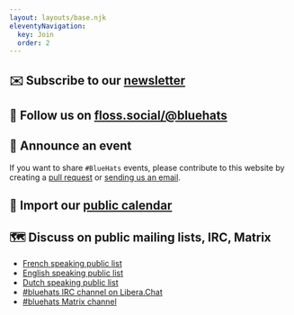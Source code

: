 ```yaml
---
layout: layouts/base.njk
eleventyNavigation:
  key: Join
  order: 2
---
```


## ✉️ Subscribe to our [newsletter](https://bluehats.world/newsletter)

## 🐘 Follow us on [floss.social/@bluehats](https://floss.social/@bluehats)

## 📢 Announce an event

If you want to share `#BlueHats` events, please contribute to this
website by creating a [pull
request](https://github.com/Bluehats/bluehats.world) or [sending us
an email](mailto:bluehats@bzg.fr).

## 📅 Import our [public calendar](https://bluehats.world/bluehats.ics)

## 🗺️ Discuss on public mailing lists, IRC, Matrix

- [French speaking public list](https://lists.sr.ht/~bluehats/fr)
- [English speaking public list](https://lists.sr.ht/~bluehats/en)
- [Dutch speaking public list](https://lists.sr.ht/~bluehats/nl)
- [#bluehats IRC channel on Libera.Chat](https://libera.chat)
- [#bluehats Matrix channel](https://matrix.to/#/#bluehats:matrix.org)
